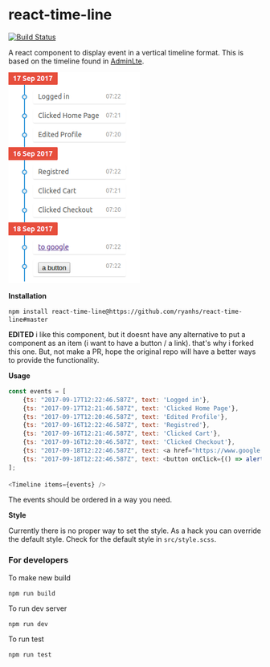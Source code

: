 # react-time-line

[![Build Status](https://travis-ci.org/arunghosh/react-time-line.svg?branch=master)](https://travis-ci.org/arunghosh/react-time-line)

A react component to display event in a vertical timeline format. This is based on the timeline found in [AdminLte](https://github.com/almasaeed2010/AdminLTE).

![alt tag](https://github.com/ryanhs/react-time-line/raw/master/docs/timeline.png)

**Installation**
```
npm install react-time-line@https://github.com/ryanhs/react-time-line#master
```

**EDITED** i like this component, but it doesnt have any alternative to put a component as an item (i want to have a button / a link). that's why i forked this one. But, not make a PR, hope the original repo will have a better ways to provide the functionality.


**Usage**

```javascript
const events = [
    {ts: "2017-09-17T12:22:46.587Z", text: 'Logged in'},
    {ts: "2017-09-17T12:21:46.587Z", text: 'Clicked Home Page'},
    {ts: "2017-09-17T12:20:46.587Z", text: 'Edited Profile'},
    {ts: "2017-09-16T12:22:46.587Z", text: 'Registred'},
    {ts: "2017-09-16T12:21:46.587Z", text: 'Clicked Cart'},
    {ts: "2017-09-16T12:20:46.587Z", text: 'Clicked Checkout'},
    {ts: "2017-09-18T12:22:46.587Z", text: <a href="https://www.google.com/">to google</a>},
    {ts: "2017-09-18T12:22:46.587Z", text: <button onClick={() => alert(1)}>a button</button>},
];

<Timeline items={events} />
```
The events should be ordered in a way you need.


**Style**

Currently there is no proper way to set the style. As a hack you can override the default style. Check for the default style in `src/style.scss`.


### For developers

To make new build
```
npm run build
```

To run dev server
```
npm run dev
```

To run test
```
npm run test
```
